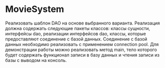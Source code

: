 # MovieSystem

Реализовать шаблон DAO на основе выбранного варианта. 
Реализация должна содержать следующие пакеты классов: классы сущности, интерфейсы dao, реализации интерфейсов dao, классы, которые предоставляют соединение с базой данных. 
Соединение с базой данных необходимо реализовать с применением connection pool. 
Для демонстрации работы можно реализовать метод main, тело которого будет содержать функционал записи в базу данных и чтения записи из базы с выводом на консоль.
